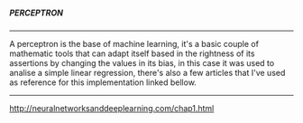 #####                PERCEPTRON                    #####
________________________________________________________

A perceptron is the base of machine learning, it's a basic
couple of mathematic tools that can adapt itself based in
the rightness of its assertions by changing the values in
its bias, in this case it was used to analise a simple 
linear regression, there's also a few articles that I've
used as reference for this implementation linked bellow.
________________________________________________________

http://neuralnetworksanddeeplearning.com/chap1.html
